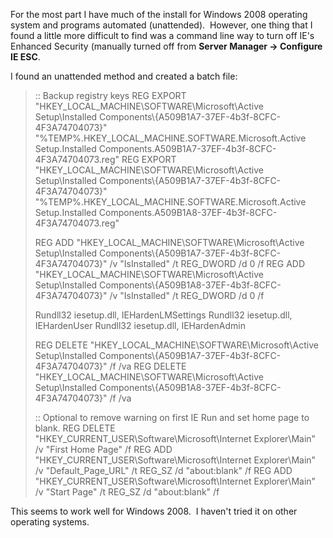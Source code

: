 

For the most part I have much of the install for Windows 2008 operating system and programs automated (unattended).  However, one thing that I found a little more difficult to find was a command line way to turn off IE's Enhanced Security (manually turned off from **Server Manager -> Configure IE ESC**.

I found an unattended method and created a batch file:

> :: Backup registry keys REG EXPORT "HKEY\_LOCAL\_MACHINE\\SOFTWARE\\Microsoft\\Active Setup\\Installed Components\\{A509B1A7-37EF-4b3f-8CFC-4F3A74704073}" "%TEMP%.HKEY\_LOCAL\_MACHINE.SOFTWARE.Microsoft.Active Setup.Installed Components.A509B1A7-37EF-4b3f-8CFC-4F3A74704073.reg" REG EXPORT "HKEY\_LOCAL\_MACHINE\\SOFTWARE\\Microsoft\\Active Setup\\Installed Components\\{A509B1A7-37EF-4b3f-8CFC-4F3A74704073}" "%TEMP%.HKEY\_LOCAL\_MACHINE.SOFTWARE.Microsoft.Active Setup.Installed Components.A509B1A8-37EF-4b3f-8CFC-4F3A74704073.reg"
> 
> REG ADD "HKEY\_LOCAL\_MACHINE\\SOFTWARE\\Microsoft\\Active Setup\\Installed Components\\{A509B1A7-37EF-4b3f-8CFC-4F3A74704073}" /v "IsInstalled" /t REG\_DWORD /d 0 /f REG ADD "HKEY\_LOCAL\_MACHINE\\SOFTWARE\\Microsoft\\Active Setup\\Installed Components\\{A509B1A8-37EF-4b3f-8CFC-4F3A74704073}" /v "IsInstalled" /t REG\_DWORD /d 0 /f
> 
> Rundll32 iesetup.dll, IEHardenLMSettings Rundll32 iesetup.dll, IEHardenUser Rundll32 iesetup.dll, IEHardenAdmin
> 
> REG DELETE "HKEY\_LOCAL\_MACHINE\\SOFTWARE\\Microsoft\\Active Setup\\Installed Components\\{A509B1A7-37EF-4b3f-8CFC-4F3A74704073}" /f /va REG DELETE "HKEY\_LOCAL\_MACHINE\\SOFTWARE\\Microsoft\\Active Setup\\Installed Components\\{A509B1A8-37EF-4b3f-8CFC-4F3A74704073}" /f /va
> 
> :: Optional to remove warning on first IE Run and set home page to blank. REG DELETE "HKEY\_CURRENT\_USER\\Software\\Microsoft\\Internet Explorer\\Main" /v "First Home Page" /f REG ADD "HKEY\_CURRENT\_USER\\Software\\Microsoft\\Internet Explorer\\Main" /v "Default\_Page\_URL" /t REG\_SZ /d "about:blank" /f REG ADD "HKEY\_CURRENT\_USER\\Software\\Microsoft\\Internet Explorer\\Main" /v "Start Page" /t REG\_SZ /d "about:blank" /f

This seems to work well for Windows 2008.  I haven't tried it on other operating systems.
